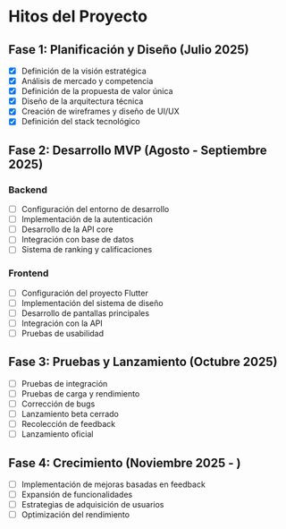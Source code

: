 # Hitos del Proyecto

## Fase 1: Planificación y Diseño (Julio 2025)
- [x] Definición de la visión estratégica
- [x] Análisis de mercado y competencia
- [x] Definición de la propuesta de valor única
- [x] Diseño de la arquitectura técnica
- [x] Creación de wireframes y diseño de UI/UX
- [x] Definición del stack tecnológico

## Fase 2: Desarrollo MVP (Agosto - Septiembre 2025)
### Backend
- [ ] Configuración del entorno de desarrollo
- [ ] Implementación de la autenticación
- [ ] Desarrollo de la API core
- [ ] Integración con base de datos
- [ ] Sistema de ranking y calificaciones

### Frontend
- [ ] Configuración del proyecto Flutter
- [ ] Implementación del sistema de diseño
- [ ] Desarrollo de pantallas principales
- [ ] Integración con la API
- [ ] Pruebas de usabilidad

## Fase 3: Pruebas y Lanzamiento (Octubre 2025)
- [ ] Pruebas de integración
- [ ] Pruebas de carga y rendimiento
- [ ] Corrección de bugs
- [ ] Lanzamiento beta cerrado
- [ ] Recolección de feedback
- [ ] Lanzamiento oficial

## Fase 4: Crecimiento (Noviembre 2025 - )
- [ ] Implementación de mejoras basadas en feedback
- [ ] Expansión de funcionalidades
- [ ] Estrategias de adquisición de usuarios
- [ ] Optimización del rendimiento
